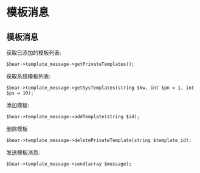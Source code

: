 # 模板消息

## 模板消息

获取已添加的模板列表:

```
$bear->template_message->getPrivateTemplates();
```

获取系统模板列表:

```
$bear->template_message->getSysTemplates(string $kw, int $pn = 1, int $ps = 10);
```

添加模板:

```text
$bear->template_message->addTemplate(string $id);
```

删除模板

```text
$bear->template_message->deletePrivateTemplate(string $template_id);
```

发送模板消息:

```text
$bear->template_message->send(array $message);
```


